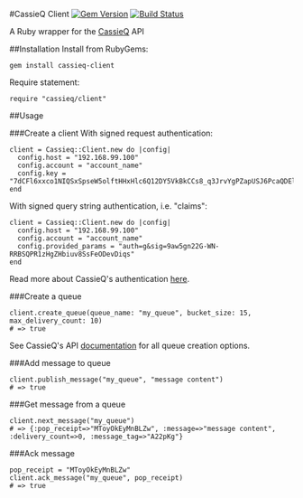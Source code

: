 #CassieQ Client
[![Gem Version](https://badge.fury.io/rb/cassieq-client.svg)](https://badge.fury.io/rb/cassieq-client)
[![Build Status](https://travis-ci.org/tronroy/cassieq-client.svg?branch=master)](https://travis-ci.org/tronroy/cassieq-client)

A Ruby wrapper for the [CassieQ](https://github.com/paradoxical-io/cassieq) API

##Installation
Install from RubyGems:
```
gem install cassieq-client
```

Require statement:
```
require "cassieq/client"
```

##Usage

###Create a client
With signed request authentication:
```
client = Cassieq::Client.new do |config| 
  config.host = "192.168.99.100"
  config.account = "account_name"
  config.key = "7dCFl6xxco1NIQSxSpseW5olftHHxHlc6Q12DY5VkBkCCs8_q3JrvYgPZapUSJ6PcaQDElunMsEFwDuOi6tQFQ"
end
```
With signed query string authentication, i.e. "claims":
```
client = Cassieq::Client.new do |config|
  config.host = "192.168.99.100"
  config.account = "account_name"
  config.provided_params = "auth=g&sig=9aw5gn22G-WN-RRBSQPR1zHgZHbiuv8SsFeODevDiqs"
end
```
Read more about CassieQ's authentication [here](https://github.com/paradoxical-io/cassieq/wiki/Authentication).

###Create a queue
```
client.create_queue(queue_name: "my_queue", bucket_size: 15, max_delivery_count: 10)
# => true
```
See CassieQ's API [documentation](https://github.com/paradoxical-io/cassieq/wiki/api) for all queue creation options.

###Add message to queue
```
client.publish_message("my_queue", "message content")
# => true
```

###Get message from a queue
```
client.next_message("my_queue")
# => {:pop_receipt=>"MToyOkEyMnBLZw", :message=>"message content", :delivery_count=>0, :message_tag=>"A22pKg"}
```

###Ack message
```
pop_receipt = "MToyOkEyMnBLZw"
client.ack_message("my_queue", pop_receipt)
# => true
```
